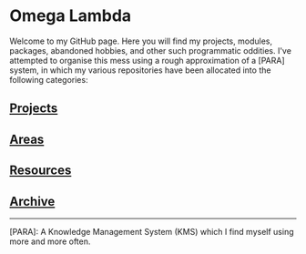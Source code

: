 # Omega Lambda

Welcome to my GitHub page. Here you will find my projects, modules, packages, abandoned hobbies, and other such programmatic oddities. I've attempted to organise this mess using a rough approximation of a [PARA] system, in which my various repositories have been allocated into the following categories:

## [Projects](/Projects/README.md)

## [Areas](/Areas/README.md)

## [Resources](/Resources/README.md)

## [Archive](/Archive/README.md)

---

[PARA]: A Knowledge Management System (KMS) which I find myself using more and more often.
